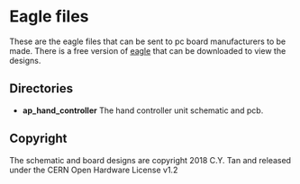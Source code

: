 # Eagle files

These are the eagle files that can be sent to pc board manufacturers to
be made. There is a free version of [eagle](http://cadsoftusa.com)
that can be downloaded to view the designs.

## Directories

* **ap_hand_controller** The hand controller unit schematic and pcb.

## Copyright

The schematic and board designs are copyright 2018 C.Y. Tan and
released under the CERN Open Hardware License v1.2



